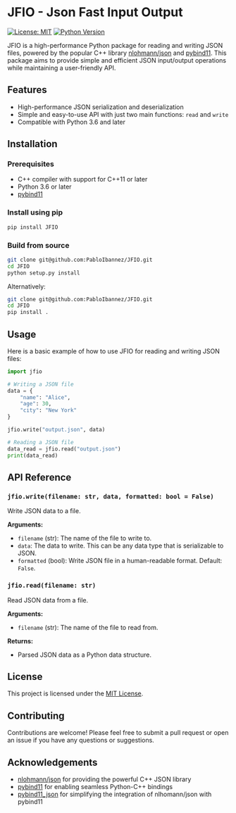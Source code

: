 # JFIO - Json Fast Input Output

[![License: MIT](https://img.shields.io/badge/License-MIT-green.svg)](https://opensource.org/licenses/MIT)
[![Python Version](https://img.shields.io/badge/python-3.6%2B-blue)](https://www.python.org/downloads/)

JFIO is a high-performance Python package for reading and writing JSON files, powered by the popular C++ library [nlohmann/json](https://github.com/nlohmann/json) and [pybind11](https://github.com/pybind/pybind11). This package aims to provide simple and efficient JSON input/output operations while maintaining a user-friendly API.

## Features

- High-performance JSON serialization and deserialization
- Simple and easy-to-use API with just two main functions: `read` and `write`
- Compatible with Python 3.6 and later

## Installation

### Prerequisites

- C++ compiler with support for C++11 or later
- Python 3.6 or later
- [pybind11](https://github.com/pybind/pybind11)

### Install using pip

```bash
pip install JFIO
```

### Build from source

```bash
git clone git@github.com:PabloIbannez/JFIO.git
cd JFIO
python setup.py install 
```
Alternatively:
```bash
git clone git@github.com:PabloIbannez/JFIO.git
cd JFIO
pip install .
```

## Usage

Here is a basic example of how to use JFIO for reading and writing JSON files:

```python
import jfio

# Writing a JSON file
data = {
    "name": "Alice",
    "age": 30,
    "city": "New York"
}

jfio.write("output.json", data)

# Reading a JSON file
data_read = jfio.read("output.json")
print(data_read)
```

## API Reference

### `jfio.write(filename: str, data, formatted: bool = False)`

Write JSON data to a file.

**Arguments:**

- `filename` (str): The name of the file to write to.
- `data`: The data to write. This can be any data type that is serializable to JSON.
- `formatted` (bool): Write JSON file in a human-readable format. Default: `False`.

### `jfio.read(filename: str)`

Read JSON data from a file.

**Arguments:**

- `filename` (str): The name of the file to read from.

**Returns:**

- Parsed JSON data as a Python data structure.

## License

This project is licensed under the [MIT License](LICENSE).

## Contributing

Contributions are welcome! Please feel free to submit a pull request or open an issue if you have any questions or suggestions.

## Acknowledgements

- [nlohmann/json](https://github.com/nlohmann/json) for providing the powerful C++ JSON library
- [pybind11](https://github.com/pybind/pybind11) for enabling seamless Python-C++ bindings
- [pybind11_json](https://github.com/pybind/pybind11_json) for simplifying the integration of nlhomann/json with pybind11
